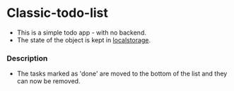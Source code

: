 # Classic-todo-list

* This is a simple todo app - with no backend.
* The state of the object is kept in [localstorage](https://developer.mozilla.org/en-US/docs/Web/API/Window/localStorage). 

### Description
* The tasks marked as 'done' are moved to the bottom of the list and they can now be removed. 

